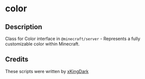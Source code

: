 # color

## Description

Class for Color interface in `@minecraft/server` - Represents a fully customizable color within Minecraft.

## Credits

These scripts were written by [xKingDark](https://github.com/DarkGamerYT)
